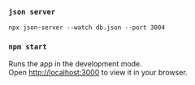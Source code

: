 ### `json server`
```
npx json-server --watch db.json --port 3004
```
### `npm start`

Runs the app in the development mode.\
Open [http://localhost:3000](http://localhost:3000) to view it in your browser.


